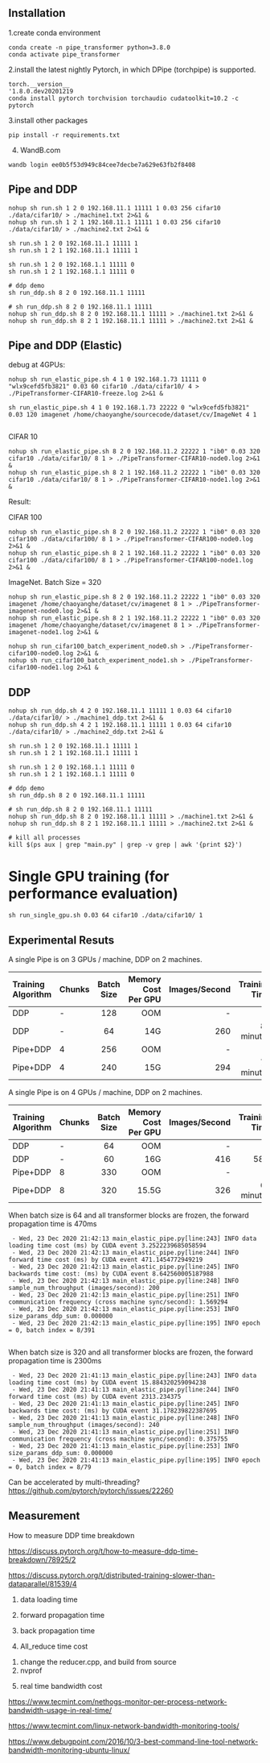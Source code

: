 

## Installation

1.create conda environment
```
conda create -n pipe_transformer python=3.8.0
conda activate pipe_transformer
```

2.install the latest nightly Pytorch, in which DPipe (torchpipe) is supported.

```
torch.__version__
'1.8.0.dev20201219
conda install pytorch torchvision torchaudio cudatoolkit=10.2 -c pytorch

```

3.install other packages
```
pip install -r requirements.txt 
```

4. WandB.com
```
wandb login ee0b5f53d949c84cee7decbe7a629e63fb2f8408
```


## Pipe and DDP 
```
nohup sh run.sh 1 2 0 192.168.11.1 11111 1 0.03 256 cifar10 ./data/cifar10/ > ./machine1.txt 2>&1 &
nohup sh run.sh 1 2 1 192.168.11.1 11111 1 0.03 256 cifar10 ./data/cifar10/ > ./machine2.txt 2>&1 &

sh run.sh 1 2 0 192.168.11.1 11111 1
sh run.sh 1 2 1 192.168.11.1 11111 1

sh run.sh 1 2 0 192.168.1.1 11111 0
sh run.sh 1 2 1 192.168.1.1 11111 0

# ddp demo
sh run_ddp.sh 8 2 0 192.168.11.1 11111

# sh run_ddp.sh 8 2 0 192.168.11.1 11111
nohup sh run_ddp.sh 8 2 0 192.168.11.1 11111 > ./machine1.txt 2>&1 &
nohup sh run_ddp.sh 8 2 1 192.168.11.1 11111 > ./machine2.txt 2>&1 &

```

## Pipe and DDP (Elastic)

debug at 4GPUs:
```
nohup sh run_elastic_pipe.sh 4 1 0 192.168.1.73 11111 0 "wlx9cefd5fb3821" 0.03 60 cifar10 ./data/cifar10/ 4 > ./PipeTransformer-CIFAR10-freeze.log 2>&1 &

sh run_elastic_pipe.sh 4 1 0 192.168.1.73 22222 0 "wlx9cefd5fb3821" 0.03 120 imagenet /home/chaoyanghe/sourcecode/dataset/cv/ImageNet 4 1


```
CIFAR 10
```
nohup sh run_elastic_pipe.sh 8 2 0 192.168.11.2 22222 1 "ib0" 0.03 320 cifar10 ./data/cifar10/ 8 1 > ./PipeTransformer-CIFAR10-node0.log 2>&1 &
nohup sh run_elastic_pipe.sh 8 2 1 192.168.11.2 22222 1 "ib0" 0.03 320 cifar10 ./data/cifar10/ 8 1 > ./PipeTransformer-CIFAR10-node1.log 2>&1 &
```
Result:

CIFAR 100
```
nohup sh run_elastic_pipe.sh 8 2 0 192.168.11.2 22222 1 "ib0" 0.03 320 cifar100 ./data/cifar100/ 8 1 > ./PipeTransformer-CIFAR100-node0.log 2>&1 &
nohup sh run_elastic_pipe.sh 8 2 1 192.168.11.2 22222 1 "ib0" 0.03 320 cifar100 ./data/cifar100/ 8 1 > ./PipeTransformer-CIFAR100-node1.log 2>&1 &
```

ImageNet. Batch Size = 320
```
nohup sh run_elastic_pipe.sh 8 2 0 192.168.11.2 22222 1 "ib0" 0.03 320 imagenet /home/chaoyanghe/dataset/cv/imagenet 8 1 > ./PipeTransformer-imagenet-node0.log 2>&1 &
nohup sh run_elastic_pipe.sh 8 2 1 192.168.11.2 22222 1 "ib0" 0.03 320 imagenet /home/chaoyanghe/dataset/cv/imagenet 8 1 > ./PipeTransformer-imagenet-node1.log 2>&1 &
```

```
nohup sh run_cifar100_batch_experiment_node0.sh > ./PipeTransformer-cifar100-node0.log 2>&1 &
nohup sh run_cifar100_batch_experiment_node1.sh > ./PipeTransformer-cifar100-node1.log 2>&1 &
```

## DDP 
```
nohup sh run_ddp.sh 4 2 0 192.168.11.1 11111 1 0.03 64 cifar10 ./data/cifar10/ > ./machine1_ddp.txt 2>&1 &
nohup sh run_ddp.sh 4 2 1 192.168.11.1 11111 1 0.03 64 cifar10 ./data/cifar10/ > ./machine2_ddp.txt 2>&1 &

sh run.sh 1 2 0 192.168.11.1 11111 1
sh run.sh 1 2 1 192.168.11.1 11111 1

sh run.sh 1 2 0 192.168.1.1 11111 0
sh run.sh 1 2 1 192.168.1.1 11111 0

# ddp demo
sh run_ddp.sh 8 2 0 192.168.11.1 11111

# sh run_ddp.sh 8 2 0 192.168.11.1 11111
nohup sh run_ddp.sh 8 2 0 192.168.11.1 11111 > ./machine1.txt 2>&1 &
nohup sh run_ddp.sh 8 2 1 192.168.11.1 11111 > ./machine2.txt 2>&1 &

```

```
# kill all processes
kill $(ps aux | grep "main.py" | grep -v grep | awk '{print $2}')
```

# Single GPU training (for performance evaluation)
```
sh run_single_gpu.sh 0.03 64 cifar10 ./data/cifar10/ 1
```



## Experimental Resuts
A single Pipe is on 3 GPUs / machine, DDP on 2 machines.

| Training Algorithm      | Chunks      | Batch Size     | Memory Cost Per GPU    | Images/Second    | Training Time    |
| :-------------| :------------- | :----------: | -----------: | -----------: | -----------: |
| DDP |  -  | 128  | OOM    | - | - |
| DDP |  -  | 64  | 14G    | 260 | 85 minutes |
| Pipe+DDP |  4  | 256  | OOM    | - | - |
| Pipe+DDP |  4  | 240  | 15G    | 294 | 77 minutes |

A single Pipe is on 4 GPUs / machine, DDP on 2 machines.

| Training Algorithm      | Chunks      | Batch Size     | Memory Cost Per GPU    | Images/Second    | Training Time    |
| :-------------| :------------- | :----------: | -----------: | -----------: | -----------: |
| DDP |  -  | 64  | OOM    | - | - |
| DDP |  -  | 60  | 16G    | 416 | 58m |
| Pipe+DDP | 8 | 330  |   OOM  | - |  -|
| Pipe+DDP | 8 | 320  |   15.5G  | 326 |  61 minutes|


When batch size is 64 and all transformer blocks are frozen, the forward propagation time is 470ms
```
 - Wed, 23 Dec 2020 21:42:13 main_elastic_pipe.py[line:243] INFO data loading time cost (ms) by CUDA event 3.2522239685058594
 - Wed, 23 Dec 2020 21:42:13 main_elastic_pipe.py[line:244] INFO forward time cost (ms) by CUDA event 471.1454772949219
 - Wed, 23 Dec 2020 21:42:13 main_elastic_pipe.py[line:245] INFO backwards time cost: (ms) by CUDA event 8.642560005187988
 - Wed, 23 Dec 2020 21:42:13 main_elastic_pipe.py[line:248] INFO sample_num_throughput (images/second): 200
 - Wed, 23 Dec 2020 21:42:13 main_elastic_pipe.py[line:251] INFO communication frequency (cross machine sync/second): 1.569294
 - Wed, 23 Dec 2020 21:42:13 main_elastic_pipe.py[line:253] INFO size_params_ddp_sum: 0.000000
 - Wed, 23 Dec 2020 21:42:13 main_elastic_pipe.py[line:195] INFO epoch = 0, batch index = 8/391
 
```

When batch size is 320 and all transformer blocks are frozen, the forward propagation time is 2300ms
```
 - Wed, 23 Dec 2020 21:41:13 main_elastic_pipe.py[line:243] INFO data loading time cost (ms) by CUDA event 15.884320259094238
 - Wed, 23 Dec 2020 21:41:13 main_elastic_pipe.py[line:244] INFO forward time cost (ms) by CUDA event 2313.234375
 - Wed, 23 Dec 2020 21:41:13 main_elastic_pipe.py[line:245] INFO backwards time cost: (ms) by CUDA event 31.178239822387695
 - Wed, 23 Dec 2020 21:41:13 main_elastic_pipe.py[line:248] INFO sample_num_throughput (images/second): 240
 - Wed, 23 Dec 2020 21:41:13 main_elastic_pipe.py[line:251] INFO communication frequency (cross machine sync/second): 0.375755
 - Wed, 23 Dec 2020 21:41:13 main_elastic_pipe.py[line:253] INFO size_params_ddp_sum: 0.000000
 - Wed, 23 Dec 2020 21:41:13 main_elastic_pipe.py[line:195] INFO epoch = 0, batch index = 8/79
```

Can be accelerated by multi-threading?
https://github.com/pytorch/pytorch/issues/22260

## Measurement
How to measure DDP time breakdown

https://discuss.pytorch.org/t/how-to-measure-ddp-time-breakdown/78925/2

https://discuss.pytorch.org/t/distributed-training-slower-than-dataparallel/81539/4

1. data loading time
2. forward propagation time

3. back propagation time

4. All_reduce time cost 
 1) change the reducer.cpp, and build from source
 2) nvprof

5. real time bandwidth cost

https://www.tecmint.com/nethogs-monitor-per-process-network-bandwidth-usage-in-real-time/

https://www.tecmint.com/linux-network-bandwidth-monitoring-tools/

https://www.debugpoint.com/2016/10/3-best-command-line-tool-network-bandwidth-monitoring-ubuntu-linux/